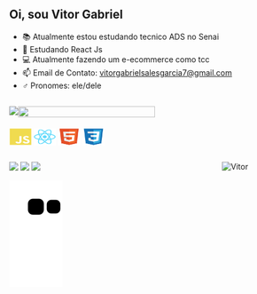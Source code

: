 ## Oi, sou Vitor Gabriel

- 📚 Atualmente estou estudando tecnico ADS no Senai
- 📓 Estudando React Js
- 💻 Atualmente fazendo um e-ecommerce como tcc
- 📫 Email de Contato: vitorgabrielsalesgarcia7@gmail.com
- ♂️ Pronomes: ele/dele

##

<div style="display: flex; flex-direction: row;">
 <img class="img" src="https://github-readme-stats-sigma-five.vercel.app/api?username=VitorRekobe&show_icons=true&theme=radical" />
 <img class="img" style="height: 50%; width: 70%;" src="https://github-readme-stats.vercel.app/api/top-langs/?username=VitorRekobe&theme=radical&layout=compact&langs_count=4" />
</div>

<div style="display: inline_block"><br>
  <img align="center" alt="Vitor-Js" height="30" width="40" src="https://raw.githubusercontent.com/devicons/devicon/master/icons/javascript/javascript-plain.svg">
  <img align="center" alt="Vitor-React" height="30" width="40" src="https://raw.githubusercontent.com/devicons/devicon/master/icons/react/react-original.svg">
  <img align="center" alt="Vitor-HTML" height="30" width="40" src="https://raw.githubusercontent.com/devicons/devicon/master/icons/html5/html5-original.svg">
  <img align="center" alt="Vitor-CSS" height="30" width="40" src="https://raw.githubusercontent.com/devicons/devicon/master/icons/css3/css3-original.svg">
</div>
  
  ##
  
   <img align="right" alt="Vitor" height="120" width="120" src="https://cdn.discordapp.com/attachments/708035141548769323/1098322023148691617/Design_sem_nome.gif">

 
<div> 
  <a href="https://www.instagram.com/vitor_rekobe/" target="_blank"><img src="https://img.shields.io/badge/-Instagram-%23E4405F?style=for-the-badge&logo=instagram&logoColor=white" target="_blank"></a>
  <a href = "mailto:vitorgabrielsalesgarcia7@gmail.com"><img src="https://img.shields.io/badge/-Gmail-%23333?style=for-the-badge&logo=gmail&logoColor=white" target="_blank"></a>
  <a href="https://www.linkedin.com/in/vitor-gabriel-s-garcia-4578b6222/" target="_blank"><img src="https://img.shields.io/badge/-LinkedIn-%230077B5?style=for-the-badge&logo=linkedin&logoColor=white" target="_blank"></a> 
</div>

![snake gif](https://github.com/GabbAlves/GabbAlves/blob/output/github-contribution-grid-snake.svg)

